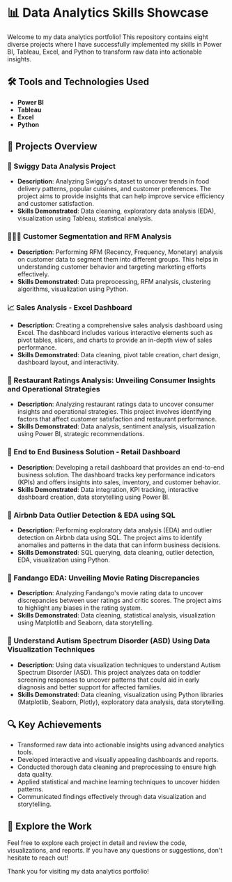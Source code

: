 # 📊 Data Analytics Skills Showcase

Welcome to my data analytics portfolio! This repository contains eight diverse projects where I have successfully implemented my skills in Power BI, Tableau, Excel, and Python to transform raw data into actionable insights.

## 🛠️ Tools and Technologies Used
- **Power BI**
- **Tableau**
- **Excel**
- **Python**

## 📁 Projects Overview

### 🍔 Swiggy Data Analysis Project
- **Description**: Analyzing Swiggy's dataset to uncover trends in food delivery patterns, popular cuisines, and customer preferences. The project aims to provide insights that can help improve service efficiency and customer satisfaction.
- **Skills Demonstrated**: Data cleaning, exploratory data analysis (EDA), visualization using Tableau, statistical analysis.

### 🧑‍🤝‍🧑 Customer Segmentation and RFM Analysis
- **Description**: Performing RFM (Recency, Frequency, Monetary) analysis on customer data to segment them into different groups. This helps in understanding customer behavior and targeting marketing efforts effectively.
- **Skills Demonstrated**: Data preprocessing, RFM analysis, clustering algorithms, visualization using Python.

### 📈 Sales Analysis - Excel Dashboard
- **Description**: Creating a comprehensive sales analysis dashboard using Excel. The dashboard includes various interactive elements such as pivot tables, slicers, and charts to provide an in-depth view of sales performance.
- **Skills Demonstrated**: Data cleaning, pivot table creation, chart design, dashboard layout, and interactivity.

### 🌟 Restaurant Ratings Analysis: Unveiling Consumer Insights and Operational Strategies
- **Description**: Analyzing restaurant ratings data to uncover consumer insights and operational strategies. This project involves identifying factors that affect customer satisfaction and restaurant performance.
- **Skills Demonstrated**: Data analysis, sentiment analysis, visualization using Power BI, strategic recommendations.

### 🛒 End to End Business Solution - Retail Dashboard
- **Description**: Developing a retail dashboard that provides an end-to-end business solution. The dashboard tracks key performance indicators (KPIs) and offers insights into sales, inventory, and customer behavior.
- **Skills Demonstrated**: Data integration, KPI tracking, interactive dashboard creation, data storytelling using Power BI.

### 🔎 Airbnb Data Outlier Detection & EDA using SQL
- **Description**: Performing exploratory data analysis (EDA) and outlier detection on Airbnb data using SQL. The project aims to identify anomalies and patterns in the data that can inform business decisions.
- **Skills Demonstrated**: SQL querying, data cleaning, outlier detection, EDA, visualization using Python.

### 🎥 Fandango EDA: Unveiling Movie Rating Discrepancies
- **Description**: Analyzing Fandango's movie rating data to uncover discrepancies between user ratings and critic scores. The project aims to highlight any biases in the rating system.
- **Skills Demonstrated**: Data cleaning, statistical analysis, visualization using Matplotlib and Seaborn, data storytelling.

### 🔬 Understand Autism Spectrum Disorder (ASD) Using Data Visualization Techniques
- **Description**: Using data visualization techniques to understand Autism Spectrum Disorder (ASD). This project analyzes data on toddler screening responses to uncover patterns that could aid in early diagnosis and better support for affected families.
- **Skills Demonstrated**: Data cleaning, visualization using Python libraries (Matplotlib, Seaborn, Plotly), exploratory data analysis, data storytelling.

## 🔍 Key Achievements
- Transformed raw data into actionable insights using advanced analytics tools.
- Developed interactive and visually appealing dashboards and reports.
- Conducted thorough data cleaning and preprocessing to ensure high data quality.
- Applied statistical and machine learning techniques to uncover hidden patterns.
- Communicated findings effectively through data visualization and storytelling.

## 🚀 Explore the Work
Feel free to explore each project in detail and review the code, visualizations, and reports. If you have any questions or suggestions, don't hesitate to reach out!

Thank you for visiting my data analytics portfolio!
